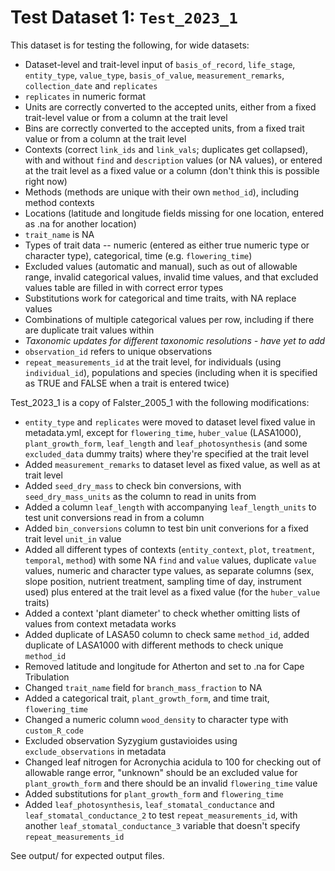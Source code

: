 
# Test Dataset 1: `Test_2023_1`

This dataset is for testing the following, for wide datasets:
- Dataset-level and trait-level input of `basis_of_record`, `life_stage`, `entity_type`, `value_type`, `basis_of_value`, `measurement_remarks`, `collection_date` and `replicates`
- `replicates` in numeric format
- Units are correctly converted to the accepted units, either from a fixed trait-level value or from a column at the trait level
- Bins are correctly converted to the accepted units, from a fixed trait value or from a column at the trait level
- Contexts (correct `link_ids` and `link_vals`; duplicates get collapsed), with and without `find` and `description` values (or NA values), or entered at the trait level as a fixed value or a column (don't think this is possible right now)
- Methods (methods are unique with their own `method_id`), including method contexts
- Locations (latitude and longitude fields missing for one location, entered as .na for another location)
- `trait_name` is NA
- Types of trait data -- numeric (entered as either true numeric type or character type), categorical, time (e.g. `flowering_time`)
- Excluded values (automatic and manual), such as out of allowable range, invalid categorical values, invalid time values, and that excluded values table are filled in with correct error types
- Substitutions work for categorical and time traits, with NA replace values
- Combinations of multiple categorical values per row, including if there are duplicate trait values within
- *Taxonomic updates for different taxonomic resolutions - have yet to add*
- `observation_id` refers to unique observations
- `repeat_measurements_id` at the trait level, for individuals (using `individual_id`), populations and species (including when it is specified as TRUE and FALSE when a trait is entered twice)

Test_2023_1 is a copy of Falster_2005_1 with the following modifications:
- `entity_type` and `replicates` were moved to dataset level fixed value in metadata.yml, except for `flowering_time`, `huber_value` (LASA1000), `plant_growth_form`, `leaf_length` and `leaf_photosynthesis` (and some `excluded_data` dummy traits) where they're specified at the trait level
- Added `measurement_remarks` to dataset level as fixed value, as well as at trait level
- Added `seed_dry_mass` to check bin conversions, with `seed_dry_mass_units` as the column to read in units from
- Added a column `leaf_length` with accompanying `leaf_length_units` to test unit conversions read in from a column
- Added `bin_conversions` column to test bin unit converions for a fixed trait level `unit_in` value
- Added all different types of contexts (`entity_context`, `plot`, `treatment`, `temporal`, `method`) with some NA `find` and `value` values, duplicate `value` values, numeric and character type values, as separate columns (sex, slope position, nutrient treatment, sampling time of day, instrument used) plus entered at the trait level as a fixed value (for the `huber_value` traits)
- Added a context 'plant diameter' to check whether omitting lists of values from context metadata works
- Added duplicate of LASA50 column to check same `method_id`, added duplicate of LASA1000 with different methods to check unique `method_id`
- Removed latitude and longitude for Atherton and set to .na for Cape Tribulation
- Changed `trait_name` field for `branch_mass_fraction` to NA
- Added a categorical trait, `plant_growth_form`, and time trait, `flowering_time`
- Changed a numeric column `wood_density` to character type with `custom_R_code`
- Excluded observation Syzygium gustavioides using `exclude_observations` in metadata
- Changed leaf nitrogen for Acronychia acidula to 100 for checking out of allowable range error, "unknown" should be an excluded value for `plant_growth_form` and there should be an invalid `flowering_time` value
- Added substitutions for `plant_growth_form` and `flowering_time`
- Added `leaf_photosynthesis`, `leaf_stomatal_conductance` and `leaf_stomatal_conductance_2` to test `repeat_measurements_id`, with another `leaf_stomatal_conductance_3` variable that doesn't specify `repeat_measurements_id`

See output/ for expected output files.

